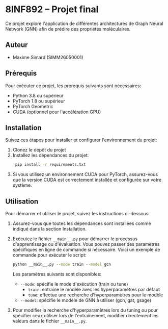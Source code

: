 # 8INF892 – Projet final

Ce projet explore l'application de différentes architectures de Graph Neural Network (GNN) afin de prédire des propriétés moléculaires.

## Auteur
- Maxime Simard (SIMM26050001)

## Prérequis
Pour exécuter ce projet, les prérequis suivants sont nécessaires:
- Python 3.8 ou supérieur
- PyTorch 1.8 ou supérieur
- PyTorch Geometric
- CUDA (optionnel pour l'accélération GPU)

## Installation
Suivez ces étapes pour installer et configurer l'environnement du projet:

1. Clonez le dépôt du projet
2. Installez les dépendances du projet:
   ```bash
    pip install -r requirements.txt
    ```
3. Si vous utilisez un environnement CUDA pour PyTorch, assurez-vous que la version CUDA est correctement installée et configurée sur votre système.

## Utilisation
Pour démarrer et utiliser le projet, suivez les instructions ci-dessous:

1. Assurez-vous que toutes les dépendances sont installées comme indiqué dans la section Installation.

2. Exécutez le fichier `__main__.py` pour démarrer le processus d'apprentissage ou d'évaluation. Vous pouvez passer des paramètres spécifiques en ligne de commande si nécessaire. Voici un exemple de commande pour exécuter le script:
   ```bash
   python __main__.py --mode train --model gcn
   ```
    Les paramètres suivants sont disponibles:
    - `--mode`: spécifie le mode d'exécution (train ou tune)
      - `train`: entraîne le modèle avec les hyperparamètres par défaut
      - `tune`: effectue une recherche d'hyperparamètres pour le modèle
    - `--model`: spécifie le modèle de GNN à utiliser (gcn, gat, gsage)

3. Pour modifier la recherche d'hyperparamètres lors du tuning ou pour spécifier ceux utiliser lors de l'entraînement, modifier directement les valeurs dans le fichier `__main__.py`.